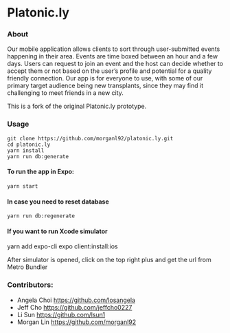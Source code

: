 # Platonic.ly

### About

Our mobile application allows clients to sort through user-submitted events happening in their area. Events are time boxed between an hour and a few days. Users can request to join an event and the host can decide whether to accept them or not based on the user’s profile and potential for a quality friendly connection. Our app is for everyone to use, with some of our primary target audience being new transplants, since they may find it challenging to meet friends in a new city.

This is a fork of the original Platonic.ly prototype.

### Usage

```
git clone https://github.com/morganl92/platonic.ly.git
cd platonic.ly
yarn install
yarn run db:generate
```

#### To run the app in Expo:
```
yarn start
```

#### In case you need to reset database
```
yarn run db:regenerate
```

#### If you want to run Xcode simulator

yarn add expo-cli
expo client:install:ios

After simulator is opened, click on the top right plus and get the url from Metro Bundler

### Contributors:

- Angela Choi https://github.com/losangela
- Jeff Cho https://github.com/jeffcho0227
- Li Sun https://github.com/lsun1
- Morgan Lin https://github.com/morganl92
